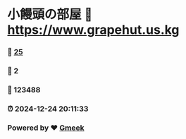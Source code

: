 # 小饅頭の部屋 :link: https://www.grapehut.us.kg 
### :page_facing_up: [25](https://www.grapehut.us.kg/tag.html) 
### :speech_balloon: 2 
### :hibiscus: 123488 
### :alarm_clock: 2024-12-24 20:11:33 
### Powered by :heart: [Gmeek](https://github.com/Meekdai/Gmeek)
